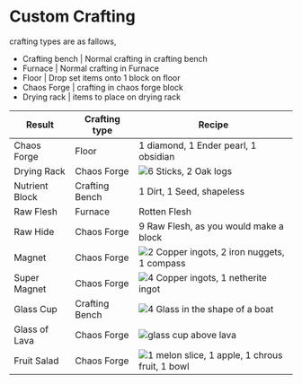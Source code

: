 # Custom Crafting
crafting types are as fallows,
* Crafting bench | Normal crafting in crafting bench
* Furnace | Normal crafting in Furnace
* Floor | Drop set items onto 1 block on floor
* Chaos Forge | crafting in chaos forge block
* Drying rack | items to place on drying rack

| Result | Crafting type | Recipe |
|--|--|--|
|Chaos Forge |Floor| 1 diamond, 1 Ender pearl, 1 obsidian
|Drying Rack | Chaos Forge|![6 Sticks, 2 Oak logs](https://i.imgur.com/HEujwrw.png)
|Nutrient Block| Crafting Bench| 1 Dirt, 1 Seed, shapeless
|Raw Flesh | Furnace| Rotten Flesh
|Raw Hide| Chaos Forge| 9 Raw Flesh, as you would make a block
|Magnet | Chaos Forge | ![2 Copper ingots, 2 iron nuggets, 1 compass](https://i.imgur.com/ciMp9h5.png)
|Super Magnet |Chaos Forge |![4 Copper ingots, 1 netherite ingot](https://i.imgur.com/zSwToul.png)
|Glass Cup|Crafting Bench|![4 Glass in the shape of a boat](https://i.imgur.com/79fzep5.png)
|Glass of Lava|Chaos Forge|![glass cup above lava](https://i.imgur.com/vT8qPjc.png)
|Fruit Salad|Chaos Forge|![1 melon slice, 1 apple, 1 chrous fruit, 1 bowl](https://i.imgur.com/s2laEfS.png)